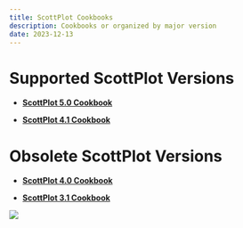 ```yaml
---
title: ScottPlot Cookbooks
description: Cookbooks or organized by major version
date: 2023-12-13
---
```


# Supported ScottPlot Versions

* [**ScottPlot 5.0 Cookbook**](/cookbook/5.0/)

* [**ScottPlot 4.1 Cookbook**](/cookbook/4.1/)

# Obsolete ScottPlot Versions

* [**ScottPlot 4.0 Cookbook**](/cookbook/4.0/)

* [**ScottPlot 3.1 Cookbook**](/cookbook/3.1/)

<img src='/images/cookbook.jpg' class="d-block mx-auto my-5" />
